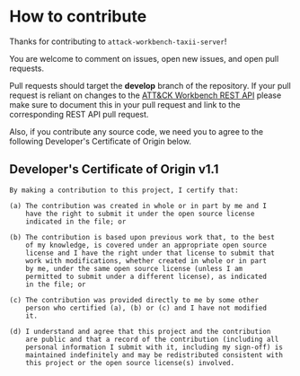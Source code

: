 # How to contribute

Thanks for contributing to `attack-workbench-taxii-server`!

You are welcome to comment on issues, open new issues, and open pull requests.

Pull requests should target the **develop** branch of the repository. If your pull request is reliant on changes to the [ATT&CK Workbench REST API](https://github.com/center-for-threat-informed-defense/attack-workbench-rest-api/) please make sure to document this in your pull request and link to the corresponding REST API pull request.

Also, if you contribute any source code, we need you to agree to the following Developer's Certificate of Origin below.

## Developer's Certificate of Origin v1.1

```
By making a contribution to this project, I certify that:

(a) The contribution was created in whole or in part by me and I
    have the right to submit it under the open source license
    indicated in the file; or

(b) The contribution is based upon previous work that, to the best
    of my knowledge, is covered under an appropriate open source
    license and I have the right under that license to submit that
    work with modifications, whether created in whole or in part
    by me, under the same open source license (unless I am
    permitted to submit under a different license), as indicated
    in the file; or

(c) The contribution was provided directly to me by some other
    person who certified (a), (b) or (c) and I have not modified
    it.

(d) I understand and agree that this project and the contribution
    are public and that a record of the contribution (including all
    personal information I submit with it, including my sign-off) is
    maintained indefinitely and may be redistributed consistent with
    this project or the open source license(s) involved.
```
